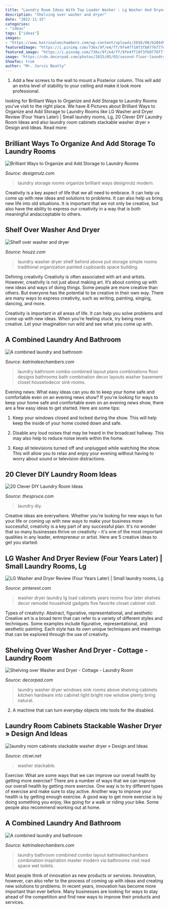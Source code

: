 ```yaml
---
title: "Laundry Room Ideas With Top Loader Washer : Lg Washer And Dryer Review (four Years Later)"
description: "Shelving over washer and dryer"
date: "2022-11-15"
categories:
- "ideas"
tags: ["ideas"]
images:
- "https://www.katrinaleechambers.com/wp-content/uploads/2016/08/b204496b84da5b053fa962df72e66e10.jpg"
featuredImage: "https://i.pinimg.com/736x/9f/e4/ff/9fe4ff10f3fb0776f77d88c0d098a74e--top-load-washer-laundry-room-laundry-closet.jpg"
featured_image: "https://i.pinimg.com/736x/9f/e4/ff/9fe4ff10f3fb0776f77d88c0d098a74e--top-load-washer-laundry-room-laundry-closet.jpg"
image: "https://cdn.decorpad.com/photos/2015/05/03/second-floor-laundry-room-washer-dryer-below-shelving-gold-gooseneck-faucet.jpg"
ShowToc: true
author: "Mr. Jarvis Beatty"
---
```



1. Add a few screws to the wall to mount a Posterior column. This will add an extra level of stability to your ceiling and make it look more professional.

	

		
looking for Brilliant Ways to Organize and Add Storage to Laundry Rooms you've visit to the right place. We have 8 Pictures about Brilliant Ways to Organize and Add Storage to Laundry Rooms like LG Washer and Dryer Review (Four Years Later) | Small laundry rooms, Lg, 20 Clever DIY Laundry Room Ideas and also laundry room cabinets stackable washer dryer » Design and Ideas. Read more:
		
    
## Brilliant Ways To Organize And Add Storage To Laundry Rooms

<img loading=lazy src="http://cdn.designrulz.com/wp-content/uploads/2015/09/Laundry-Room-Storage-Ideas-designrulz-3.jpg" onerror="this.onerror=null;this.src='https://tse1.mm.bing.net/th?id=OIP.OzyuKD2pv6X4u4aeCug_ZQHaHn&amp;pid=15.1';" alt="Brilliant Ways to Organize and Add Storage to Laundry Rooms">

_Source: designrulz.com_

>laundry storage rooms organize brilliant ways designrulz modern. 

	

Creativity is a key aspect of life that we all need to embrace. It can help us come up with new ideas and solutions to problems. It can also help us bring new life into old situations. It is important that we not only be creative, but also have the ability to express our creativity in a way that is both meaningful andacceptable to others.

    
## Shelf Over Washer And Dryer

<img loading=lazy src="http://st.hzcdn.com/simgs/3711122f0fcf4494_4-5592/traditional-laundry-room.jpg" onerror="this.onerror=null;this.src='https://tse2.mm.bing.net/th?id=OIP.1AL53WiX-S9yjm3qSnK6DgHaLE&amp;pid=15.1';" alt="Shelf over washer and dryer">

_Source: houzz.com_

>laundry washer dryer shelf behind above put storage simple rooms traditional organization painted cupboards space building. 

	

Defining creativity
Creativity is often associated with art and artists. However, creativity is not just about making art. It’s about coming up with new ideas and ways of doing things.
Some people are more creative than others. But everyone has the potential to be creative in their own way. There are many ways to express creativity, such as writing, painting, singing, dancing, and more.

Creativity is important in all areas of life. It can help you solve problems and come up with new ideas. When you’re feeling stuck, try being more creative. Let your imagination run wild and see what you come up with.

    
## A Combined Laundry And Bathroom

<img loading=lazy src="https://www.katrinaleechambers.com/wp-content/uploads/2016/08/b204496b84da5b053fa962df72e66e10.jpg" onerror="this.onerror=null;this.src='https://tse2.mm.bing.net/th?id=OIP.A6WRofiKo9-04N6WwR1BjwHaLH&amp;pid=15.1';" alt="A combined laundry and bathroom">

_Source: katrinaleechambers.com_

>laundry bathroom combo combined layout plans combinations floor designs bathrooms bath combination decor layouts washer basement closet housetodecor sink rooms. 

	

Evening news: What easy ideas can you do to keep your home safe and comfortable even on an evening news show?
If you're looking for ways to keep your home safe and comfortable even on an evening news show, there are a few easy ideas to get started. Here are some tips:
1. Keep your windows closed and locked during the show. This will help keep the inside of your home cooled down and safe.

2. Disable any loud noises that may be heard in the broadcast hallway. This may also help to reduce noise levels within the home.

3. Keep all televisions turned off and unplugged while watching the show. This will allow you to relax and enjoy your evening without having to worry about sound or television distractions.

    
## 20 Clever DIY Laundry Room Ideas

<img loading=lazy src="https://fthmb.tqn.com/iL-xMDfKm45MTZVDVGfkgEbvz2Y=/715x1071/filters:fill(auto,1)/LaundryRoomMakeoverVintageRevivals11-57704af83df78cb62c8b58e3.jpg" onerror="this.onerror=null;this.src='https://tse1.mm.bing.net/th?id=OIP.mUPwdd2g5E6WJftluY7C7AHaLG&amp;pid=15.1';" alt="20 Clever DIY Laundry Room Ideas">

_Source: thespruce.com_

>laundry diy. 

	

Creative ideas are everywhere. Whether you're looking for new ways to fun your life or coming up with new ways to make your business more successful, creativity is a key part of any successful plan. It's no wonder that so many businesses thrive on creativity – it's one of the most important qualities in any leader, entrepreneur or artist. Here are 5 creative ideas to get you started: 

    
## LG Washer And Dryer Review (Four Years Later) | Small Laundry Rooms, Lg

<img loading=lazy src="https://i.pinimg.com/736x/9f/e4/ff/9fe4ff10f3fb0776f77d88c0d098a74e--top-load-washer-laundry-room-laundry-closet.jpg" onerror="this.onerror=null;this.src='https://tse1.mm.bing.net/th?id=OIP.LEJblbN1GsLVp7X8eElOCQHaLH&amp;pid=15.1';" alt="LG Washer and Dryer Review (Four Years Later) | Small laundry rooms, Lg">

_Source: pinterest.com_

>washer dryer laundry lg load cabinets years rooms four later shelves decor remodel household gadgets five favorite closet cabinet visit. 

	

Types of creativity: Abstract, figurative, representational, and aesthetic
Creative art is a broad term that can refer to a variety of different styles and techniques. Some examples include figurative, representational, and aesthetic painting. Each style has its own unique techniques and meanings that can be explored through the use of creativity.

    
## Shelving Over Washer And Dryer - Cottage - Laundry Room

<img loading=lazy src="https://cdn.decorpad.com/photos/2015/05/03/second-floor-laundry-room-washer-dryer-below-shelving-gold-gooseneck-faucet.jpg" onerror="this.onerror=null;this.src='https://tse3.mm.bing.net/th?id=OIP.aTUDHmXhOz85K0oyN4JyVQHaKd&amp;pid=15.1';" alt="Shelving over Washer and Dryer - Cottage - Laundry Room">

_Source: decorpad.com_

>laundry washer dryer windows sink rooms above shelving cabinets kitchen hardware into cabinet light bright row window plenty bring natural. 

	

2. A machine that can turn everyday objects into tools for the disabled.

    
## Laundry Room Cabinets Stackable Washer Dryer » Design And Ideas

<img loading=lazy src="http://ctcwi.net/uploads/fotos/laundry-room-cabinets-stackable-washer-dryer_968_848_990.jpg" onerror="this.onerror=null;this.src='https://tse4.mm.bing.net/th?id=OIP.BXHlPwhciKLjQvR6zUyV9gHaIp&amp;pid=15.1';" alt="laundry room cabinets stackable washer dryer » Design and Ideas">

_Source: ctcwi.net_

>washer stackable. 

	

Exercise: What are some ways that we can improve our overall health by getting more exercise?
There are a number of ways that we can improve our overall health by getting more exercise. One way is to try different types of exercise and make sure to stay active. Another way to improve your health is by getting enough exercise. A good way to get more exercise is by doing something you enjoy, like going for a walk or riding your bike. Some people also recommend working out at home.

    
## A Combined Laundry And Bathroom

<img loading=lazy src="https://www.katrinaleechambers.com/wp-content/uploads/2016/08/5be81c9615665ea830c7859be7cccbc5.jpg" onerror="this.onerror=null;this.src='https://tse2.mm.bing.net/th?id=OIP.jaoS0AxEH-cTXgdVilrW2AHaNu&amp;pid=15.1';" alt="A combined laundry and bathroom">

_Source: katrinaleechambers.com_

>laundry bathroom combined combo layout katrinaleechambers combination inspiration master modern via bathrooms visit read space wet toilets. 

	

Most people think of innovation as new products or services. Innovation, however, can also refer to the process of coming up with ideas and creating new solutions to problems. In recent years, innovation has become more important than ever before. Many businesses are looking for ways to stay ahead of the competition and find new ways to improve their products and services.

